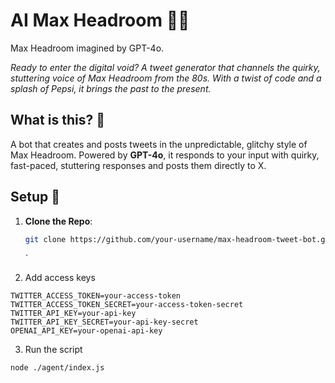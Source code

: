 # AI Max Headroom 🚀💬

Max Headroom imagined by GPT-4o.

*Ready to enter the digital void? A tweet generator that channels the quirky, stuttering voice of Max Headroom from the 80s. With a twist of code and a splash of Pepsi, it brings the past to the present.*

## What is this? 🤖

A bot that creates and posts tweets in the unpredictable, glitchy style of Max Headroom. Powered by **GPT-4o**, it responds to your input with quirky, fast-paced, stuttering responses and posts them directly to X.

## Setup 🔧

1. **Clone the Repo**:
   ```bash
   git clone https://github.com/your-username/max-headroom-tweet-bot.git
   `````
   `

2. Add access keys
```
TWITTER_ACCESS_TOKEN=your-access-token
TWITTER_ACCESS_TOKEN_SECRET=your-access-token-secret
TWITTER_API_KEY=your-api-key
TWITTER_API_KEY_SECRET=your-api-key-secret
OPENAI_API_KEY=your-openai-api-key
```

3. Run the script
```
node ./agent/index.js
```
